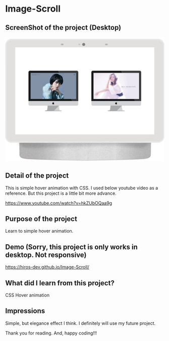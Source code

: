 # Image-Scroll

## ScreenShot of the project (Desktop)

<img src="images/desktop.png"/>

## Detail of the project

This is simple hover animation with CSS.
I used below youtube video as a reference.
But this project is a little bit more advance.

https://www.youtube.com/watch?v=hkZUbOQaa9g

## Purpose of the project

Learn to simple hover animation.

## Demo (Sorry, this project is only works in desktop. Not responsive)

https://hiros-dev.github.io/Image-Scroll/

## What did I learn from this project?

<p>CSS Hover animation</p>

## Impressions
Simple, but elegance effect I think.
I definitely will use my future project.

Thank you for reading. And, happy coding!!!
